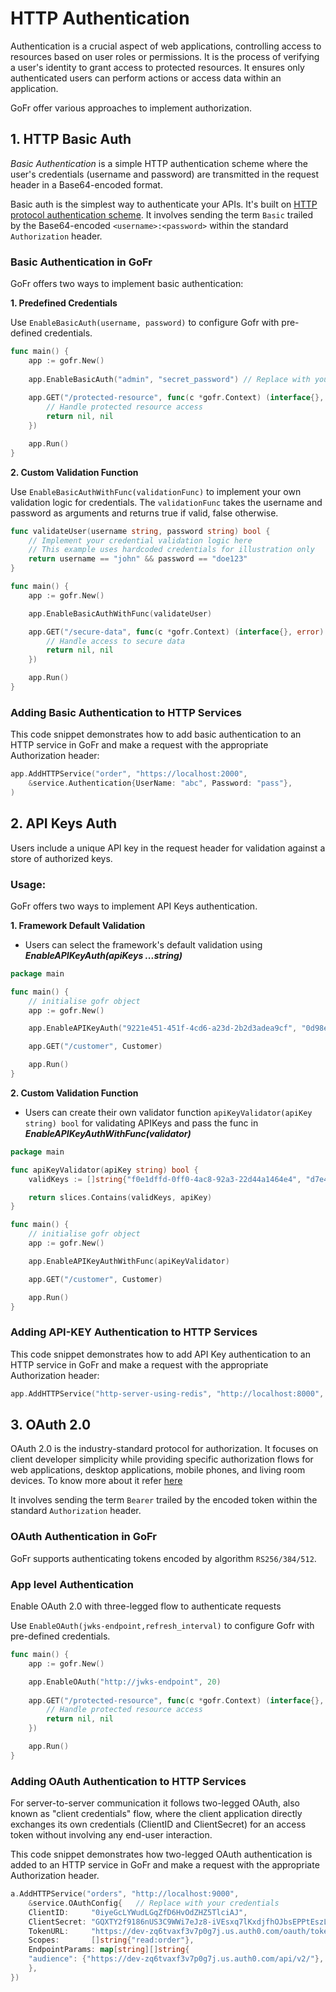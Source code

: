 # HTTP Authentication
Authentication is a crucial aspect of web applications, controlling access to resources based on user roles or permissions. 
It is the process of verifying a user's identity to grant access to protected resources. It ensures only
authenticated users can perform actions or access data within an application.

GoFr offer various approaches to implement authorization.

## 1. HTTP Basic Auth
*Basic Authentication* is a simple HTTP authentication scheme where the user's credentials (username and password) are 
transmitted in the request header in a Base64-encoded format.

Basic auth is the simplest way to authenticate your APIs.  It's built on
[HTTP protocol authentication scheme](https://datatracker.ietf.org/doc/html/rfc7617). It involves sending the term 
`Basic` trailed by the Base64-encoded `<username>:<password>` within the standard `Authorization` header.

### Basic Authentication in GoFr

GoFr offers two ways to implement basic authentication:

**1. Predefined Credentials**

Use `EnableBasicAuth(username, password)` to configure Gofr with pre-defined credentials.

```go
func main() {
	app := gofr.New()
    
	app.EnableBasicAuth("admin", "secret_password") // Replace with your credentials
    
	app.GET("/protected-resource", func(c *gofr.Context) (interface{}, error) {
		// Handle protected resource access 
		return nil, nil
	})

	app.Run()
}
```

**2. Custom Validation Function**

Use `EnableBasicAuthWithFunc(validationFunc)` to implement your own validation logic for credentials. The `validationFunc` takes the username and password as arguments and returns true if valid, false otherwise.

```go
func validateUser(username string, password string) bool {
	// Implement your credential validation logic here 
	// This example uses hardcoded credentials for illustration only   
	return username == "john" && password == "doe123" 
} 

func main() { 
	app := gofr.New() 

	app.EnableBasicAuthWithFunc(validateUser) 

	app.GET("/secure-data", func(c *gofr.Context) (interface{}, error) { 
		// Handle access to secure data 
		return nil, nil
	})

	app.Run()
}
```

### Adding Basic Authentication to HTTP Services

This code snippet demonstrates how to add basic authentication to an HTTP service in GoFr and make a request with the appropriate Authorization header:

```go
app.AddHTTPService("order", "https://localhost:2000",
    &service.Authentication{UserName: "abc", Password: "pass"},
)
```

## 2. API Keys Auth
Users include a unique API key in the request header for validation against a store of authorized keys.

### Usage:
GoFr offers two ways to implement API Keys authentication.

**1. Framework Default Validation**
- Users can select the framework's default validation using **_EnableAPIKeyAuth(apiKeys ...string)_**

```go
package main

func main() {
	// initialise gofr object
	app := gofr.New()

	app.EnableAPIKeyAuth("9221e451-451f-4cd6-a23d-2b2d3adea9cf", "0d98ecfe-4677-48aa-b463-d43505766915")

	app.GET("/customer", Customer)

	app.Run()
}
```

**2. Custom Validation Function**
- Users can create their own validator function `apiKeyValidator(apiKey string) bool` for validating APIKeys and pass the func in **_EnableAPIKeyAuthWithFunc(validator)_**

```go
package main

func apiKeyValidator(apiKey string) bool {
	validKeys := []string{"f0e1dffd-0ff0-4ac8-92a3-22d44a1464e4", "d7e4b46e-5b04-47b2-836c-2c7c91250f40"}

	return slices.Contains(validKeys, apiKey)
}

func main() {
	// initialise gofr object
	app := gofr.New()

	app.EnableAPIKeyAuthWithFunc(apiKeyValidator)

	app.GET("/customer", Customer)

	app.Run()
}
```

### Adding API-KEY Authentication to HTTP Services
This code snippet demonstrates how to add API Key authentication to an HTTP service in GoFr and make a request with the appropriate Authorization header:

```go
app.AddHTTPService("http-server-using-redis", "http://localhost:8000", &service.APIKeyConfig{APIKey: "9221e451-451f-4cd6-a23d-2b2d3adea9cf"})
```

## 3. OAuth 2.0
OAuth 2.0 is the industry-standard protocol for authorization. 
It focuses on client developer simplicity while providing specific authorization flows for web applications, desktop applications, mobile phones, and living room devices.
To know more about it refer [here](https://www.rfc-editor.org/rfc/rfc6749)

It involves sending the term `Bearer` trailed by the encoded token within the standard `Authorization` header.

### OAuth Authentication in GoFr

GoFr supports authenticating tokens encoded by algorithm `RS256/384/512`. 

### App level Authentication
Enable OAuth 2.0 with three-legged flow to authenticate requests

Use `EnableOAuth(jwks-endpoint,refresh_interval)` to configure Gofr with pre-defined credentials.

```go
func main() {
	app := gofr.New()

	app.EnableOAuth("http://jwks-endpoint", 20) 
    
	app.GET("/protected-resource", func(c *gofr.Context) (interface{}, error) {
		// Handle protected resource access 
		return nil, nil
	})

	app.Run()
}
```

### Adding OAuth Authentication to HTTP Services
For server-to-server communication it follows two-legged OAuth, also known as "client credentials" flow,
where the client application directly exchanges its own credentials (ClientID and ClientSecret)
for an access token without involving any end-user interaction.

This code snippet demonstrates how two-legged OAuth authentication is added to an HTTP service in GoFr and make a request with the appropriate Authorization header.

```go
a.AddHTTPService("orders", "http://localhost:9000",
    &service.OAuthConfig{   // Replace with your credentials
    ClientID:     "0iyeGcLYWudLGqZfD6HvOdZHZ5TlciAJ",
    ClientSecret: "GQXTY2f9186nUS3C9WWi7eJz8-iVEsxq7lKxdjfhOJbsEPPtEszL3AxFn8k_NAER",
    TokenURL:     "https://dev-zq6tvaxf3v7p0g7j.us.auth0.com/oauth/token",
    Scopes:       []string{"read:order"},
    EndpointParams: map[string][]string{
    "audience": {"https://dev-zq6tvaxf3v7p0g7j.us.auth0.com/api/v2/"},
    },
})
```